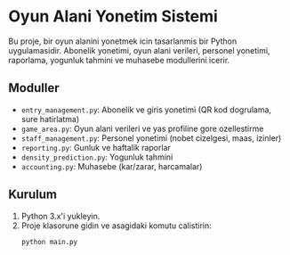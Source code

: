 # Oyun Alani Yonetim Sistemi

Bu proje, bir oyun alanini yonetmek icin tasarlanmis bir Python uygulamasidir. Abonelik yonetimi, oyun alani verileri, personel yonetimi, raporlama, yogunluk tahmini ve muhasebe modullerini icerir.

## Moduller
- `entry_management.py`: Abonelik ve giris yonetimi (QR kod dogrulama, sure hatirlatma)
- `game_area.py`: Oyun alani verileri ve yas profiline gore ozellestirme
- `staff_management.py`: Personel yonetimi (nobet cizelgesi, maas, izinler)
- `reporting.py`: Gunluk ve haftalik raporlar
- `density_prediction.py`: Yogunluk tahmini
- `accounting.py`: Muhasebe (kar/zarar, harcamalar)

## Kurulum
1. Python 3.x'i yukleyin.
2. Proje klasorune gidin ve asagidaki komutu calistirin:
   ```bash
   python main.py